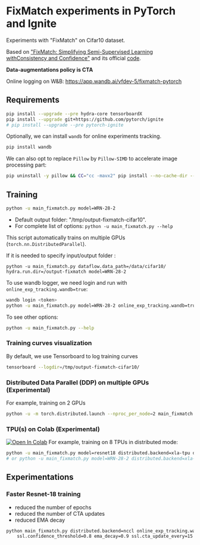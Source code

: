# FixMatch experiments in PyTorch and Ignite

Experiments with "FixMatch" on Cifar10 dataset.

Based on ["FixMatch: Simplifying Semi-Supervised Learning withConsistency and Confidence"](https://arxiv.org/abs/2001.07685)
and its official [code](https://github.com/google-research/fixmatch).

**Data-augmentations policy is CTA**

Online logging on W&B: https://app.wandb.ai/vfdev-5/fixmatch-pytorch

## Requirements

```bash
pip install --upgrade --pre hydra-core tensorboardX
pip install --upgrade git+https://github.com/pytorch/ignite
# pip install --upgrade --pre pytorch-ignite
```

Optionally, we can install `wandb` for online experiments tracking.
```bash
pip install wandb
```

We can also opt to replace `Pillow` by `Pillow-SIMD` to accelerate image processing part:
```bash
pip uninstall -y pillow && CC="cc -mavx2" pip install --no-cache-dir --force-reinstall pillow-simd
```

## Training

```bash
python -u main_fixmatch.py model=WRN-28-2
```

- Default output folder: "/tmp/output-fixmatch-cifar10". 
- For complete list of options: `python -u main_fixmatch.py --help` 

This script automatically trains on multiple GPUs (`torch.nn.DistributedParallel`). 

If it is needed to specify input/output folder :  
```
python -u main_fixmatch.py dataflow.data_path=/data/cifar10/ hydra.run.dir=/output-fixmatch model=WRN-28-2
```

To use wandb logger, we need login and run with `online_exp_tracking.wandb=true`:
```bash
wandb login <token>
python -u main_fixmatch.py model=WRN-28-2 online_exp_tracking.wandb=true
```

To see other options:
```bash
python -u main_fixmatch.py --help
```

### Training curves visualization

By default, we use Tensorboard to log training curves

```bash
tensorboard --logdir=/tmp/output-fixmatch-cifar10/
```


### Distributed Data Parallel (DDP) on multiple GPUs (Experimental)

For example, training on 2 GPUs 
```bash
python -u -m torch.distributed.launch --nproc_per_node=2 main_fixmatch.py model=WRN-28-2 distributed.backend=nccl
```

### TPU(s) on Colab (Experimental)

[![Open In Colab](https://colab.research.google.com/assets/colab-badge.svg)](https://colab.research.google.com/drive/1ZoWz1-a3bpj1xMxpM2K2qQ4Y9xvtdGWO) 
For example, training on 8 TPUs in distributed mode: 
```bash
python -u main_fixmatch.py model=resnet18 distributed.backend=xla-tpu distributed.nproc_per_node=8
# or python -u main_fixmatch.py model=WRN-28-2 distributed.backend=xla-tpu distributed.nproc_per_node=8
```


## Experimentations

### Faster Resnet-18 training

- reduced the number of epochs
- reduced the number of CTA updates
- reduced EMA decay

```bash
python main_fixmatch.py distributed.backend=nccl online_exp_tracking.wandb=true solver.num_epochs=500 \
    ssl.confidence_threshold=0.8 ema_decay=0.9 ssl.cta_update_every=15
``` 
